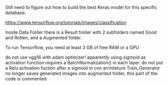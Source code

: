 Still need to figure out how to build the best Keras model for this specific database.

https://www.tensorflow.org/tutorials/images/classification

Inside Data Folder there is a Result folder with 2 subfolders named Good and Rotten, and a Augmented folder. 

To run Tensorflow, you need at least 3 GB of free RAM or a GPU

do not use vgg16 with adam optimizer!
apparently using sigmoid as activation function requires a BatchNormalization() in each layer.
do not put a Relu activation fuction after a sigmoid in cnn architeture
Train_Generator no longer saves generated images into augmented folder, this part of the code is commented
